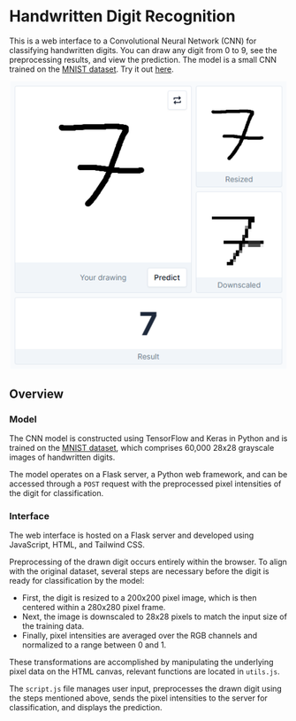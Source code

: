 # Handwritten Digit Recognition

This is a web interface to a Convolutional Neural Network (CNN) for classifying handwritten digits. You can draw any digit from 0 to 9, see the preprocessing results, and view the prediction. The model is a small CNN trained on the [MNIST dataset](http://yann.lecun.com/exdb/mnist/). Try it out [here](https://mwpryer-digit-recognition.up.railway.app/).

<div align="center">
    <img src="images/screenshot.png" alt="Digit Recognition" width="500">
</div>

## Overview

### Model

The CNN model is constructed using TensorFlow and Keras in Python and is trained on the [MNIST dataset](http://yann.lecun.com/exdb/mnist/), which comprises 60,000 28x28 grayscale images of handwritten digits.

The model operates on a Flask server, a Python web framework, and can be accessed through a `POST` request with the preprocessed pixel intensities of the digit for classification.

### Interface

The web interface is hosted on a Flask server and developed using JavaScript, HTML, and Tailwind CSS.

Preprocessing of the drawn digit occurs entirely within the browser. To align with the original dataset, several steps are necessary before the digit is ready for classification by the model:

- First, the digit is resized to a 200x200 pixel image, which is then centered within a 280x280 pixel frame.
- Next, the image is downscaled to 28x28 pixels to match the input size of the training data.
- Finally, pixel intensities are averaged over the RGB channels and normalized to a range between 0 and 1.

These transformations are accomplished by manipulating the underlying pixel data on the HTML canvas, relevant functions are located in `utils.js`.

The `script.js` file manages user input, preprocesses the drawn digit using the steps mentioned above, sends the pixel intensities to the server for classification, and displays the prediction.

